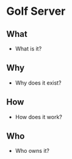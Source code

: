# Golf Server

## What

- What is it?

## Why

- Why does it exist?

## How

- How does it work?

## Who

- Who owns it?
